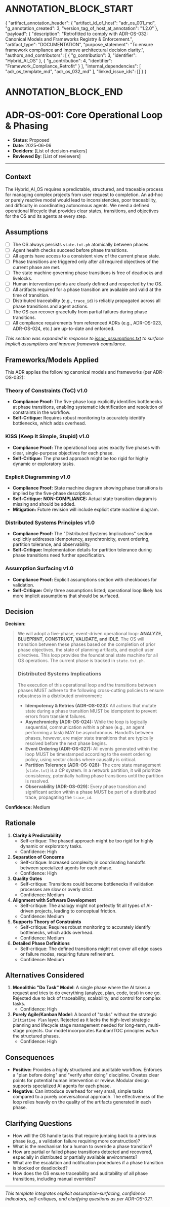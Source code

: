 # ANNOTATION_BLOCK_START
{
    "artifact_annotation_header": {
        "artifact_id_of_host": "adr_os_001_md",
        "g_annotation_created": 3,
        "version_tag_of_host_at_annotation": "1.2.0"
    },
    "payload": {
        "description": "Retrofitted to comply with ADR-OS-032: Canonical Models and Frameworks Registry & Enforcement.",
        "artifact_type": "DOCUMENTATION",
        "purpose_statement": "To ensure framework compliance and improve architectural decision clarity.",
        "authors_and_contributors": [
            { "g_contribution": 3, "identifier": "Hybrid_AI_OS" },
            { "g_contribution": 4, "identifier": "Framework_Compliance_Retrofit" }
        ],
        "internal_dependencies": [
            "adr_os_template_md",
            "adr_os_032_md"
        ],
        "linked_issue_ids": []
    }
}
# ANNOTATION_BLOCK_END

# ADR-OS-001: Core Operational Loop & Phasing

* **Status**: Proposed
* **Date**: 2025-06-06
* **Deciders**: \[List of decision-makers]
* **Reviewed By**: \[List of reviewers]

---

## Context

The Hybrid_AI_OS requires a predictable, structured, and traceable process for managing complex projects from user request to completion. 
An ad-hoc or purely reactive model would lead to inconsistencies, poor traceability, and difficulty in coordinating autonomous agents. 
We need a defined operational lifecycle that provides clear states, transitions, and objectives for the OS and its agents at every step.

## Assumptions

* [ ] The OS always persists `state.txt.ph` atomically between phases.
* [ ] Agent health checks succeed before phase transitions.
* [ ] All agents have access to a consistent view of the current phase state.
* [ ] Phase transitions are triggered only after all required objectives of the current phase are met.
* [ ] The state machine governing phase transitions is free of deadlocks and livelocks.
* [ ] Human intervention points are clearly defined and respected by the OS.
* [ ] All artifacts required for a phase transition are available and valid at the time of transition.
* [ ] Distributed traceability (e.g., `trace_id`) is reliably propagated across all phase transitions and agent actions.
* [ ] The OS can recover gracefully from partial failures during phase transitions.
* [ ] All compliance requirements from referenced ADRs (e.g., ADR-OS-023, ADR-OS-024, etc.) are up-to-date and enforced.

_This section was expanded in response to [issue_assumptions.txt](../../issues/issue_assumptions.txt) to surface implicit assumptions and improve framework compliance._

## Frameworks/Models Applied

This ADR applies the following canonical models and frameworks (per ADR-OS-032):

### Theory of Constraints (ToC) v1.0
- **Compliance Proof:** The five-phase loop explicitly identifies bottlenecks at phase transitions, enabling systematic identification and resolution of constraints in the workflow.
- **Self-Critique:** Requires robust monitoring to accurately identify bottlenecks, which adds overhead.

### KISS (Keep It Simple, Stupid) v1.0
- **Compliance Proof:** The operational loop uses exactly five phases with clear, single-purpose objectives for each phase.
- **Self-Critique:** The phased approach might be too rigid for highly dynamic or exploratory tasks.

### Explicit Diagramming v1.0
- **Compliance Proof:** State machine diagram showing phase transitions is implied by the five-phase description.
- **Self-Critique:** **NON-COMPLIANCE:** Actual state transition diagram is missing and should be added.
- **Mitigation:** Future revision will include explicit state machine diagram.

### Distributed Systems Principles v1.0
- **Compliance Proof:** The "Distributed Systems Implications" section explicitly addresses idempotency, asynchronicity, event ordering, partition tolerance, and observability.
- **Self-Critique:** Implementation details for partition tolerance during phase transitions need further specification.

### Assumption Surfacing v1.0
- **Compliance Proof:** Explicit assumptions section with checkboxes for validation.
- **Self-Critique:** Only three assumptions listed; operational loop likely has more implicit assumptions that should be surfaced.

## Decision

**Decision:**

> We will adopt a five-phase, event-driven operational loop: **ANALYZE, BLUEPRINT, CONSTRUCT, VALIDATE, and IDLE**. 
> The OS will transition between these phases based on the completion of prior phase objectives, the state of planning artifacts, and explicit user directives. 
> This loop provides the foundational state machine for all OS operations. The current phase is tracked in `state.txt.ph`.
>
> ### Distributed Systems Implications
>
> The execution of this operational loop and the transitions between phases MUST adhere to the following cross-cutting policies to ensure robustness in a distributed environment:
>
> *   **Idempotency & Retries (ADR-OS-023):** All actions that mutate state during a phase transition MUST be idempotent to prevent errors from transient failures.
> *   **Asynchronicity (ADR-OS-024):** While the loop is logically sequential, communication *within* a phase (e.g., an agent performing a task) MAY be asynchronous. Handoffs between phases, however, are major state transitions that are typically resolved before the next phase begins.
> *   **Event Ordering (ADR-OS-027):** All events generated within the loop MUST be timestamped according to the event ordering policy, using vector clocks where causality is critical.
> *   **Partition Tolerance (ADR-OS-028):** The core state management (`state.txt`) is a CP system. In a network partition, it will prioritize consistency, potentially halting phase transitions until the partition is resolved.
> *   **Observability (ADR-OS-029):** Every phase transition and significant action within a phase MUST be part of a distributed trace, propagating the `trace_id`.

**Confidence:** Medium

## Rationale

1. **Clarity & Predictability**
   * Self-critique: The phased approach might be too rigid for highly dynamic or exploratory tasks.
   * Confidence: High
2. **Separation of Concerns**
   * Self-critique: Increased complexity in coordinating handoffs between specialized agents for each phase.
   * Confidence: High
3. **Quality Gates**
   * Self-critique: Transitions could become bottlenecks if validation processes are slow or overly strict.
   * Confidence: Medium
4. **Alignment with Software Development**
   * Self-critique: The analogy might not perfectly fit all types of AI-driven projects, leading to conceptual friction.
   * Confidence: Medium
5. **Supports Theory of Constraints**
   * Self-critique: Requires robust monitoring to accurately identify bottlenecks, which adds overhead.
   * Confidence: Medium
6. **Detailed Phase Definitions**
   * Self-critique: The defined transitions might not cover all edge cases or failure modes, requiring future refinement.
   * Confidence: Medium

## Alternatives Considered

1. **Monolithic "Do Task" Model**: A single phase where the AI takes a request and tries to do everything (analyze, plan, code, test) in one go. Rejected due to lack of traceability, scalability, and control for complex tasks.
   * Confidence: High
2. **Purely Agile/Kanban Model**: A board of "tasks" without the strategic `Initiative Plan` layer. Rejected as it lacks the high-level strategic planning and lifecycle stage management needed for long-term, multi-stage projects. Our model incorporates Kanban/TOC principles *within* the structured phases.
   * Confidence: High

## Consequences

* **Positive:** Provides a highly structured and auditable workflow. Enforces a "plan before doing" and "verify after doing" discipline. Creates clear points for potential human intervention or review. Modular design supports specialized AI agents for each phase.
* **Negative:** Can introduce overhead for very small, simple tasks compared to a purely conversational approach. The effectiveness of the loop relies heavily on the quality of the artifacts generated in each phase.

## Clarifying Questions

* How will the OS handle tasks that require jumping back to a previous phase (e.g., a validation failure requiring more construction)?
* What is the mechanism for a human to override a phase transition?
* How are partial or failed phase transitions detected and recovered, especially in distributed or partially available environments?
* What are the escalation and notification procedures if a phase transition is blocked or deadlocked?
* How does the OS ensure traceability and auditability of all phase transitions, including manual overrides?

---

*This template integrates explicit assumption-surfacing, confidence indicators, self-critiques, and clarifying questions as per ADR-OS-021.*
